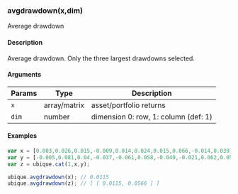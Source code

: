 ### avgdrawdown(x,dim)

Average drawdown


#### Description

Average drawdown. Only the three largest drawdowns selected.  



#### Arguments

|Params|Type|Description
|---------|----|-----------
|`x` | array/matrix |    asset/portfolio returns
|`dim` | number | dimension 0: row, 1: column (def: 1)


#### Examples

```js
var x = [0.003,0.026,0.015,-0.009,0.014,0.024,0.015,0.066,-0.014,0.039];
var y = [-0.005,0.081,0.04,-0.037,-0.061,0.058,-0.049,-0.021,0.062,0.058];
var z = ubique.cat(1,x,y);

ubique.avgdrawdown(x); // 0.0115
ubique.avgdrawdown(z); // [ [ 0.0115, 0.0566 ] ]
```

